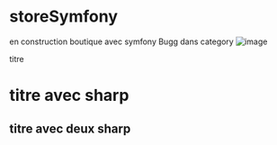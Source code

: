# storeSymfony

en construction 
boutique avec symfony Bugg dans category
![image](https://user-images.githubusercontent.com/79139846/116528809-8904d980-a8dc-11eb-902f-254f3195333d.png)

titre

# titre avec sharp
## titre avec deux sharp


